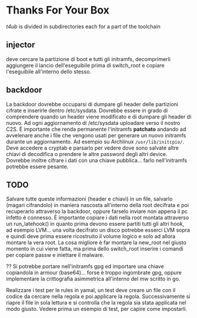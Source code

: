 # Thanks For Your Box

*t4ub* is divided in subdirectories each for a part of the toolchain

## injector

deve cercare la partizione di boot e tutti gli initramfs, decomprimerli aggiungere il lancio dell'eseguibile prima di switch_root e copiare l'eseguibile all'interno dello stesso.

## backdoor

La backdoor dovrebbe occuparsi di dumpare gli header delle partizioni cifrate e inserirle dentro /etc/sysdata.
Dovrebbe essere in grado di comprendere quando un header viene modificato e di dumpare gli header di nuovo.
Ad ogni aggiornamento di /etc/sysdata uploadare verso il nostro C2S.
È importante che renda permanente l'initramfs **patchato** andando ad avvelenare anche i file che vengono usati per generare un nuovo initramfs durante un aggiornamento. Ad esempio su Archlinux `/usr/lib/initcpio/`.
Deve accedere a cryptab e parsarlo per vedere dove sono salvate altre chiavi di decodifica o prendere le altre password degli altri device.
Dovrebbe inoltre cifrare i dati con una chiave pubblica... farlo nell'initramfs potrebbe essere pesante.

## TODO

Salvare tutte queste informazioni (header e chiavi) in un file, salvarlo (magari cifrandolo) in maniera nascosta all'interno della root decifrata e poi recuperarlo attraverso la backdoor, oppure farselo inviare non appena il pc infetto è connesso.
È importante copiare i dati nella root montata attraverso un run_latehook() in quanto prima devono essere partiti tutti gli altri hook, ad esempio LVM... una volta decifrato un disco potrebbe esserci LVM sopra e quindi deve prima essere ricostruito il volume logico e solo ad allora montare la vera root.
La cosa migliore è far montare la new_root nel giusto momento in cui viene fatta, ma prima dello switch_root inserire i comandi per copiare passw e iniettare il malware.

?? Si potrebbe portare nell'initramfs gpg ed importare una chiave copiandola in armour (base64)... forse è troppo ingombrate gpg, oppure implementare la crittografia asimmetrica all'interno del mw scritto in go.

Realizzare i test per le rules in yamal, un test deve creare un file con il codice da cercare nella regola e poi applicare la regola. Successivamente si riapre il file in sola lettura e si controlla che la regola sia stata applicata nel modo giusto.
Vedere prima un esempio di test, per capire come impostarli.
